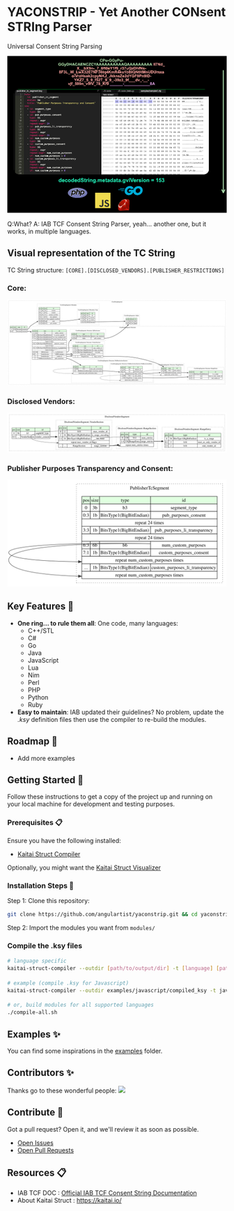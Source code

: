 # YACONSTRIP - Yet Another CONsent STRIng Parser

Universal Consent String Parsing

![YACONSTRIP](docs/header.png)

Q:What?
A: IAB TCF Consent String Parser, yeah... another one, but it works, in multiple languages.

## Visual representation of the TC String
TC String structure: `[CORE].[DISCLOSED_VENDORS].[PUBLISHER_RESTRICTIONS]`

### Core:

![](docs/core_string.svg)


### Disclosed Vendors:

![](docs/disclosed_vendors.svg)

### Publisher Purposes Transparency and Consent:

![](docs/publisher_tc.svg)

## Key Features 🎯
- **One ring... to rule them all**: One code, many languages:
    - C++/STL
    - C#
    - Go 
    - Java
    - JavaScript
    - Lua
    - Nim 
    - Perl
    - PHP
    - Python
    - Ruby
- **Easy to maintain**: IAB updated their guidelines? No problem, update the _.ksy_ definition files then use the compiler to re-build the modules.


## Roadmap 🎯
- Add more examples

## Getting Started 🚀

Follow these instructions to get a copy of the project up and running on your local machine for development and testing purposes.

### Prerequisites 📋

Ensure you have the following installed:
- [Kaitai Struct Compiler](https://kaitai.io/#download)

Optionally, you might want the [Kaitai Struct Visualizer](https://github.com/kaitai-io/kaitai_struct_visualizer)

### Installation Steps 💽

Step 1: Clone this repository:

```bash
git clone https://github.com/angulartist/yaconstrip.git && cd yaconstrip
```

Step 2: Import the modules you want from `modules/`

### Compile the .ksy files

```bash
# language specific
kaitai-struct-compiler --outdir [path/to/output/dir] -t [language] [path/to/.ksy/files]

# example (compile .ksy for Javascript)
kaitai-struct-compiler --outdir examples/javascript/compiled_ksy -t javascript kaitai/*

# or, build modules for all supported languages
./compile-all.sh
```

## Examples ✨

You can find some inspirations in the [examples](examples/) folder.

## Contributors ✨

Thanks go to these wonderful people:
<a href="https://github.com/angulartist/yaconstrip/graphs/contributors">
  <img src="https://contrib.rocks/image?repo=angulartist/yaconstrip" />
</a>

## Contribute 🤝

Got a pull request? Open it, and we'll review it as soon as possible.

- [Open Issues](https://github.com/angulartist/yaconstrip/issues)
- [Open Pull Requests](https://github.com/angulartist/yaconstrip/pulls)

## Resources 📋

- IAB TCF DOC : [Official IAB TCF Consent String Documentation](https://github.com/InteractiveAdvertisingBureau/GDPR-Transparency-and-Consent-Framework/blob/master/TCFv2/IAB%20Tech%20Lab%20-%20Consent%20string%20and%20vendor%20list%20formats%20v2.md)
- About Kaitai Struct : https://kaitai.io/